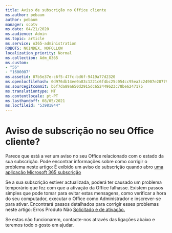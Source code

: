 ```yaml
---
title: Aviso de subscrição no Office cliente
ms.author: pebaum
author: pebaum
manager: scotv
ms.date: 04/21/2020
ms.audience: Admin
ms.topic: article
ms.service: o365-administration
ROBOTS: NOINDEX, NOFOLLOW
localization_priority: Normal
ms.collection: Adm_O365
ms.custom:
- "56"
- "1600007"
ms.assetid: 07b5e37e-c6f5-47fc-bd6f-9419a77d2320
ms.openlocfilehash: 0d976db14ee0a83c1221c6f4bc25c054cc95ea3c24907e2877988c3e0648d70b
ms.sourcegitcommit: b5f7da89a650d2915dc652449623c78be6247175
ms.translationtype: MT
ms.contentlocale: pt-PT
ms.lasthandoff: 08/05/2021
ms.locfileid: "53981844"
---
```

# <a name="subscription-notice-in-your-office-client"></a>Aviso de subscrição no seu Office cliente?

Parece que está a ver um aviso no seu Office relacionado com o estado da sua subscrição. Pode encontrar informações sobre como corrigir o problema neste artigo: É exibido um aviso de subscrição quando abro [uma aplicação Microsoft 365 subscrição](https://support.office.com/article/A-subscription-notice-appears-when-I-open-an-Office-365-application-4cabe32c-f594-4c0e-9191-3d3ade10cceb.aspx)
  
Se a sua subscrição estiver actualizada, poderá ter causado um problema temporário que fez com que a ativação da Office falhasse. Existem passos simples que pode tomar para evitar estas mensagens, como verificar a hora do seu computador, executar o Office como Administrador e inscrever-se para ativar. Encontrará passos detalhados para corrigir esses problemas neste artigo: Erros Produto Não [Solicitado e de ativação.](https://support.office.com/article/Unlicensed-Product-and-activation-errors-in-Office-0d23d3c0-c19c-4b2f-9845-5344fedc4380.aspx)
  
Se estas não funcionarem, contacte-nos através das ligações abaixo e teremos todo o gosto em ajudar.
